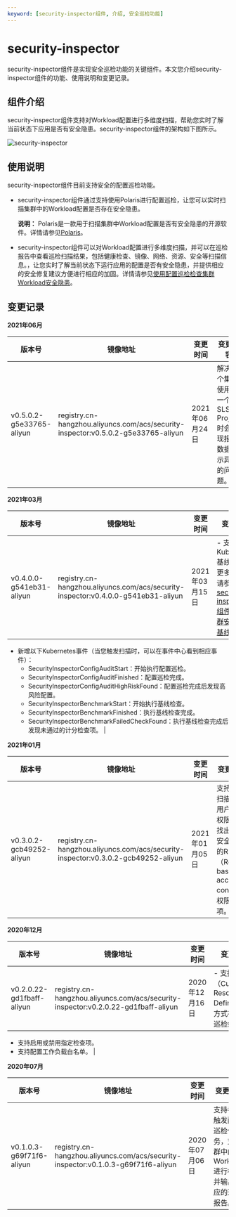 ```yaml
---
keyword: [security-inspector组件, 介绍, 安全巡检功能]
---
```


# security-inspector

security-inspector组件是实现安全巡检功能的关键组件。本文您介绍security-inspector组件的功能、使用说明和变更记录。

## 组件介绍

security-inspector组件支持对Workload配置进行多维度扫描，帮助您实时了解当前状态下应用是否有安全隐患。security-inspector组件的架构如下图所示。

![security-inspector](https://static-aliyun-doc.oss-accelerate.aliyuncs.com/assets/img/zh-CN/2814805061/p129654.png)

## 使用说明

security-inspector组件目前支持安全的配置巡检功能。

-   security-inspector组件通过支持使用Polaris进行配置巡检，让您可以实时扫描集群中的Workload配置是否存在安全隐患。

    **说明：** Polaris是一款用于扫描集群中Workload配置是否有安全隐患的开源软件。详情请参见[Polaris](https://github.com/FairwindsOps/polaris)。

-   security-inspector组件可以对Workload配置进行多维度扫描，并可以在巡检报告中查看巡检扫描结果，包括健康检查、镜像、网络、资源、安全等扫描信息。，让您实时了解当前状态下运行应用的配置是否有安全隐患，并提供相应的安全修复建议方便进行相应的加固。详情请参见[使用配置巡检检查集群Workload安全隐患](/cn.zh-CN/Kubernetes集群用户指南/安全/容器应用安全/使用配置巡检检查集群Workload安全隐患.md)。

## 变更记录

**2021年06月**

|版本号|镜像地址|变更时间|变更内容|
|---|----|----|----|
|v0.5.0.2-g5e33765-aliyun|registry.cn-hangzhou.aliyuncs.com/acs/security-inspector:v0.5.0.2-g5e33765-aliyun|2021年06月24日|解决多个集群使用同一个SLS Project时会出现报表数据显示异常的问题。|

**2021年03月**

|版本号|镜像地址|变更时间|变更内容|
|---|----|----|----|
|v0.4.0.0-g541eb31-aliyun|registry.cn-hangzhou.aliyuncs.com/acs/security-inspector:v0.4.0.0-g541eb31-aliyun|2021年03月15日|-   支持CIS Kubernetes基线检查。更多信息，请参见[使用security-inspector组件实现集群安全CIS基线检查](/cn.zh-CN/Kubernetes集群用户指南/安全/基础设施安全/使用security-inspector组件实现集群安全CIS基线检查.md)。
-   新增以下Kubernetes事件（当您触发扫描时，可以在事件中心看到相应事件）：
    -   SecurityInspectorConfigAuditStart：开始执行配置巡检。
    -   SecurityInspectorConfigAuditFinished：配置巡检完成。
    -   SecurityInspectorConfigAuditHighRiskFound：配置巡检完成后发现高风险配置。
    -   SecurityInspectorBenchmarkStart：开始执行基线检查。
    -   SecurityInspectorBenchmarkFinished：执行基线检查完成。
    -   SecurityInspectorBenchmarkFailedCheckFound：执行基线检查完成后发现未通过的计分检查项。 |

**2021年01月**

|版本号|镜像地址|变更时间|变更内容|
|---|----|----|----|
|v0.3.0.2-gcb49252-aliyun|registry.cn-hangzhou.aliyuncs.com/acs/security-inspector:v0.3.0.2-gcb49252-aliyun|2021年01月05日|支持通过扫描匿名用户访问权限配置找出存在安全隐患的RBAC（Role-based access control）权限配置项。|

**2020年12月**

|版本号|镜像地址|变更时间|变更内容|
|---|----|----|----|
|v0.2.0.22-gd1fbaff-aliyun|registry.cn-hangzhou.aliyuncs.com/acs/security-inspector:v0.2.0.22-gd1fbaff-aliyun|2020年12月16日|-   支持以CRD（Custom Resource Definitions）方式存储最新巡检结果。
-   支持启用或禁用指定检查项。
-   支持配置工作负载白名单。 |

**2020年07月**

|版本号|镜像地址|变更时间|变更内容|
|---|----|----|----|
|v0.1.0.3-g69f71f6-aliyun|registry.cn-hangzhou.aliyuncs.com/acs/security-inspector:v0.1.0.3-g69f71f6-aliyun|2020年07月06日|支持手动触发配置巡检任务，对集群中的Workload进行检查并输出相应的巡检报告。|

